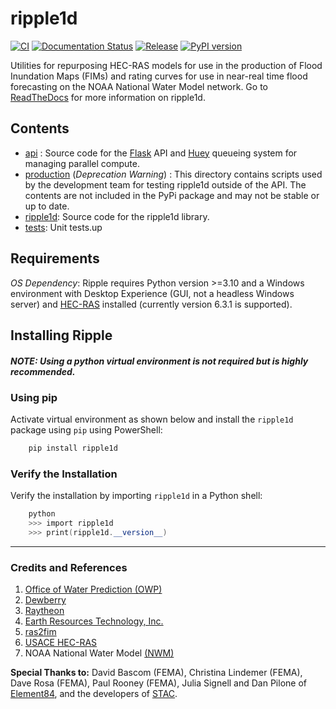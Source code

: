 # ripple1d
[![CI](https://github.com/dewberry/ripple1d/actions/workflows/ci.yaml/badge.svg?branch=main)](https://github.com/dewberry/ripple1d/actions/workflows/ci.yaml)
[![Documentation Status](https://readthedocs.org/projects/ripple1d/badge/?version=latest)](https://ripple1d.readthedocs.io/en/latest/?badge=latest)
[![Release](https://github.com/dewberry/ripple1d/actions/workflows/release.yaml/badge.svg)](https://github.com/dewberry/ripple1d/actions/workflows/release.yaml)
[![PyPI version](https://badge.fury.io/py/ripple1d.svg)](https://badge.fury.io/py/ripple1d)

Utilities for repurposing HEC-RAS models for use in the production of Flood Inundation Maps (FIMs) and rating curves for use in near-real time flood forecasting on the NOAA National Water Model network. Go to [ReadTheDocs](http://ripple1d.readthedocs.io/) for more information on ripple1d.

## Contents

 - [api](api/) : Source code for the [Flask](https://flask.palletsprojects.com/en/3.0.x/) API and [Huey](https://huey.readthedocs.io/en/latest/) queueing system for managing parallel compute. 
 - [production](production/) (*Deprecation Warning*) : This directory contains scripts used by the development team for testing ripple1d outside of the API. The contents are not included in the PyPi package and may not be stable or up to date. 
 - [ripple1d](ripple1d/): Source code for the ripple1d library.
 - [tests](tests/): Unit tests.up


## Requirements

*OS Dependency*: Ripple requires Python version >=3.10 and a Windows environment with Desktop Experience (GUI, not a headless Windows server) and [HEC-RAS](https://www.hec.usace.army.mil/software/hec-ras/download.aspx) installed (currently version 6.3.1 is supported).


## Installing Ripple

##### *NOTE: Using a python virtual environment is not required but is highly recommended.*

### Using pip

Activate virtual environment as shown below and install the `ripple1d` package using `pip` using PowerShell:

```powershell
    pip install ripple1d
```


### Verify the Installation

Verify the installation by importing `ripple1d` in a Python shell:

```powershell
    python
    >>> import ripple1d
    >>> print(ripple1d.__version__)
```


---


### Credits and References
1. [Office of Water Prediction (OWP)](https://water.noaa.gov/)
1. [Dewberry](https://www.dewberry.com/)
1. [Raytheon](https://www.rtx.com/)
1. [ Earth Resources Technology, Inc.](https://www.ertcorp.com/)
1. [ras2fim](https://github.com/NOAA-OWP/ras2fim)
1. [USACE HEC-RAS](https://www.hec.usace.army.mil/software/hec-ras/)
1. NOAA National Water Model [(NWM)](https://water.noaa.gov/about/nwm)




**Special Thanks to:** David Bascom (FEMA), Christina Lindemer (FEMA), Dave Rosa (FEMA), Paul Rooney (FEMA),  Julia Signell and Dan Pilone of [Element84](https://www.element84.com/), and the developers of [STAC](https://stacspec.org/en).